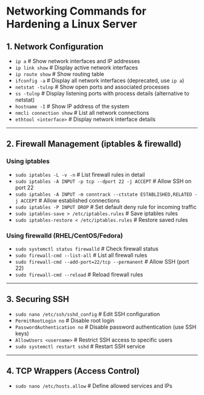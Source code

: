 # **Networking Commands for Hardening a Linux Server**

## **1. Network Configuration**
- `ip a`                                  # Show network interfaces and IP addresses
- `ip link show`                          # Display active network interfaces
- `ip route show`                         # Show routing table
- `ifconfig -a`                           # Display all network interfaces (deprecated, use `ip a`)
- `netstat -tulnp`                        # Show open ports and associated processes
- `ss -tulnp`                             # Display listening ports with process details (alternative to netstat)
- `hostname -I`                           # Show IP address of the system
- `nmcli connection show`                  # List all network connections
- `ethtool <interface>`                    # Display network interface details

---

## **2. Firewall Management (iptables & firewalld)**
### **Using iptables**
- `sudo iptables -L -v -n`                 # List firewall rules in detail
- `sudo iptables -A INPUT -p tcp --dport 22 -j ACCEPT`  # Allow SSH on port 22
- `sudo iptables -A INPUT -m conntrack --ctstate ESTABLISHED,RELATED -j ACCEPT` # Allow established connections
- `sudo iptables -P INPUT DROP`            # Set default deny rule for incoming traffic
- `sudo iptables-save > /etc/iptables.rules` # Save iptables rules
- `sudo iptables-restore < /etc/iptables.rules` # Restore saved rules

### **Using firewalld (RHEL/CentOS/Fedora)**
- `sudo systemctl status firewalld`        # Check firewall status
- `sudo firewall-cmd --list-all`           # List all firewall rules
- `sudo firewall-cmd --add-port=22/tcp --permanent`  # Allow SSH (port 22)
- `sudo firewall-cmd --reload`             # Reload firewall rules

---

## **3. Securing SSH**
- `sudo nano /etc/ssh/sshd_config`         # Edit SSH configuration
- `PermitRootLogin no`                     # Disable root login
- `PasswordAuthentication no`              # Disable password authentication (use SSH keys)
- `AllowUsers <username>`                  # Restrict SSH access to specific users
- `sudo systemctl restart sshd`            # Restart SSH service

---

## **4. TCP Wrappers (Access Control)**
- `sudo nano /etc/hosts.allow`             # Define allowed services and IPs

